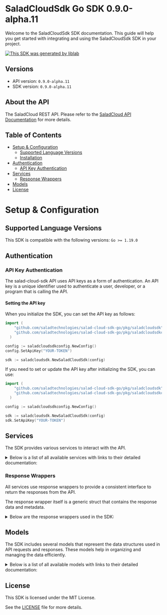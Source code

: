 # SaladCloudSdk Go SDK 0.9.0-alpha.11

Welcome to the SaladCloudSdk SDK documentation. This guide will help you get started with integrating and using the SaladCloudSdk SDK in your project.

[![This SDK was generated by liblab](https://public-liblab-readme-assets.s3.us-east-1.amazonaws.com/built-by-liblab-icon.svg)](https://liblab.com/?utm_source=readme)

## Versions

- API version: `0.9.0-alpha.11`
- SDK version: `0.9.0-alpha.11`

## About the API

The SaladCloud REST API. Please refer to the [SaladCloud API Documentation](https://docs.salad.com/api-reference) for more details.

## Table of Contents

- [Setup & Configuration](#setup--configuration)
  - [Supported Language Versions](#supported-language-versions)
  - [Installation](#installation)
- [Authentication](#authentication)
  - [API Key Authentication](#api-key-authentication)
- [Services](#services)
  - [Response Wrappers](#response-wrappers)
- [Models](#models)
- [License](#license)

# Setup & Configuration

## Supported Language Versions

This SDK is compatible with the following versions: `Go >= 1.19.0`

## Authentication

### API Key Authentication

The salad-cloud-sdk API uses API keys as a form of authentication. An API key is a unique identifier used to authenticate a user, developer, or a program that is calling the API.

#### Setting the API key

When you initialize the SDK, you can set the API key as follows:

```go
import (
    "github.com/saladtechnologies/salad-cloud-sdk-go/pkg/saladcloudsdk"
    "github.com/saladtechnologies/salad-cloud-sdk-go/pkg/saladcloudsdkconfig"
  )

config := saladcloudsdkconfig.NewConfig()
config.SetApiKey("YOUR-TOKEN")

sdk := saladcloudsdk.NewSaladCloudSdk(config)
```

If you need to set or update the API key after initializing the SDK, you can use:

```go
import (
    "github.com/saladtechnologies/salad-cloud-sdk-go/pkg/saladcloudsdk"
    "github.com/saladtechnologies/salad-cloud-sdk-go/pkg/saladcloudsdkconfig"
  )

config := saladcloudsdkconfig.NewConfig()

sdk := saladcloudsdk.NewSaladCloudSdk(config)
sdk.SetApiKey("YOUR-TOKEN")
```

## Services

The SDK provides various services to interact with the API.

<details> 
<summary>Below is a list of all available services with links to their detailed documentation:</summary>

| Name                                                                               |
| :--------------------------------------------------------------------------------- |
| [ContainerGroupsService](documentation/services/container_groups_service.md)       |
| [WorkloadErrorsService](documentation/services/workload_errors_service.md)         |
| [SystemLogsService](documentation/services/system_logs_service.md)                 |
| [QueuesService](documentation/services/queues_service.md)                          |
| [QuotasService](documentation/services/quotas_service.md)                          |
| [InferenceEndpointsService](documentation/services/inference_endpoints_service.md) |
| [OrganizationDataService](documentation/services/organization_data_service.md)     |
| [WebhookSecretKeyService](documentation/services/webhook_secret_key_service.md)    |

</details>

### Response Wrappers

All services use response wrappers to provide a consistent interface to return the responses from the API.

The response wrapper itself is a generic struct that contains the response data and metadata.

<details>
<summary>Below are the response wrappers used in the SDK:</summary>

#### `SaladCloudSdkResponse[T]`

This response wrapper is used to return the response data from the API. It contains the following fields:

| Name     | Type                            | Description                                 |
| :------- | :------------------------------ | :------------------------------------------ |
| Data     | `T`                             | The body of the API response                |
| Metadata | `SaladCloudSdkResponseMetadata` | Status code and headers returned by the API |

#### `SaladCloudSdkError`

This response wrapper is used to return an error. It contains the following fields:

| Name     | Type                            | Description                                 |
| :------- | :------------------------------ | :------------------------------------------ |
| Err      | `error`                         | The error that occurred                     |
| Body     | `T`                             | The body of the API response                |
| Metadata | `SaladCloudSdkResponseMetadata` | Status code and headers returned by the API |

#### `SaladCloudSdkResponseMetadata`

This struct is shared by both response wrappers and contains the following fields:

| Name       | Type                | Description                                      |
| :--------- | :------------------ | :----------------------------------------------- |
| Headers    | `map[string]string` | A map containing the headers returned by the API |
| StatusCode | `int`               | The status code returned by the API              |

</details>

## Models

The SDK includes several models that represent the data structures used in API requests and responses. These models help in organizing and managing the data efficiently.

<details> 
<summary>Below is a list of all available models with links to their detailed documentation:</summary>

| Name                                                                                                             | Description                                                                                                                                                                                                                                                                                                                                                           |
| :--------------------------------------------------------------------------------------------------------------- | :-------------------------------------------------------------------------------------------------------------------------------------------------------------------------------------------------------------------------------------------------------------------------------------------------------------------------------------------------------------------- |
| [ContainerGroupCollection](documentation/models/container_group_collection.md)                                   | A paginated collection of container groups that provides a structured way to access multiple container group resources in a single response.                                                                                                                                                                                                                          |
| [ContainerGroupCreationRequest](documentation/models/container_group_creation_request.md)                        | Represents a request to create a container group, which manages a collection of container instances with shared configuration and scaling policies                                                                                                                                                                                                                    |
| [ContainerGroup](documentation/models/container_group.md)                                                        | A container group definition that represents a scalable set of identical containers running as a distributed service                                                                                                                                                                                                                                                  |
| [ContainerGroupPatch](documentation/models/container_group_patch.md)                                             | Represents a request to update a container group                                                                                                                                                                                                                                                                                                                      |
| [ContainerGroupInstanceCollection](documentation/models/container_group_instance_collection.md)                  | A collection of container group instances returned as part of a paginated response or batch operation result.                                                                                                                                                                                                                                                         |
| [ContainerGroupInstance](documentation/models/container_group_instance.md)                                       | A Container Group Instance represents a running instance of a container group on a specific machine. It provides information about the execution state, readiness, and version of the deployed container group.                                                                                                                                                       |
| [ContainerGroupInstancePatch](documentation/models/container_group_instance_patch.md)                            | Represents a request to update a container group instance                                                                                                                                                                                                                                                                                                             |
| [WorkloadErrorList](documentation/models/workload_error_list.md)                                                 | Represents a list of workload errors                                                                                                                                                                                                                                                                                                                                  |
| [SystemLogList](documentation/models/system_log_list.md)                                                         | Represents a list of system logs                                                                                                                                                                                                                                                                                                                                      |
| [QueueCollection](documentation/models/queue_collection.md)                                                      | Represents a Queue Collection                                                                                                                                                                                                                                                                                                                                         |
| [QueuePrototype](documentation/models/queue_prototype.md)                                                        | Represents a request to create a new queue.                                                                                                                                                                                                                                                                                                                           |
| [Queue](documentation/models/queue.md)                                                                           | Represents a queue.                                                                                                                                                                                                                                                                                                                                                   |
| [QueuePatch](documentation/models/queue_patch.md)                                                                | Represents a request to update an existing queue.                                                                                                                                                                                                                                                                                                                     |
| [QueueJobCollection](documentation/models/queue_job_collection.md)                                               | Represents a Queue Job Collection                                                                                                                                                                                                                                                                                                                                     |
| [QueueJobPrototype](documentation/models/queue_job_prototype.md)                                                 | Represents a request to create a queue job                                                                                                                                                                                                                                                                                                                            |
| [QueueJob](documentation/models/queue_job.md)                                                                    | Represents a queue job                                                                                                                                                                                                                                                                                                                                                |
| [Quotas](documentation/models/quotas.md)                                                                         | Represents the organization quotas                                                                                                                                                                                                                                                                                                                                    |
| [InferenceEndpointCollection](documentation/models/inference_endpoint_collection.md)                             | Represents a page from the collection of inference endpoints.                                                                                                                                                                                                                                                                                                         |
| [InferenceEndpoint](documentation/models/inference_endpoint.md)                                                  | Represents an inference endpoint                                                                                                                                                                                                                                                                                                                                      |
| [InferenceEndpointJobCollection](documentation/models/inference_endpoint_job_collection.md)                      | Represents a collection of inference endpoint jobs                                                                                                                                                                                                                                                                                                                    |
| [InferenceEndpointJobPrototype](documentation/models/inference_endpoint_job_prototype.md)                        | Represents a request to create a inference endpoint job                                                                                                                                                                                                                                                                                                               |
| [InferenceEndpointJob](documentation/models/inference_endpoint_job.md)                                           | Represents a inference endpoint job                                                                                                                                                                                                                                                                                                                                   |
| [GpuClassesList](documentation/models/gpu_classes_list.md)                                                       | Represents a list of GPU classes                                                                                                                                                                                                                                                                                                                                      |
| [WebhookSecretKey](documentation/models/webhook_secret_key.md)                                                   | Represents a webhook secret key                                                                                                                                                                                                                                                                                                                                       |
| [Container](documentation/models/container.md)                                                                   | Represents a container with its configuration and resource requirements.                                                                                                                                                                                                                                                                                              |
| [CountryCode](documentation/models/country_code.md)                                                              | ISO 3166-1 alpha-2 country codes                                                                                                                                                                                                                                                                                                                                      |
| [ContainerGroupState](documentation/models/container_group_state.md)                                             | Represents the operational state of a container group during its lifecycle, including timing information, status, and instance distribution metrics. This state captures the current execution status, start and finish times, and provides visibility into the operational health across instances.                                                                  |
| [ContainerGroupLivenessProbe](documentation/models/container_group_liveness_probe.md)                            | Defines a liveness probe for container groups that determines when to restart a container if it becomes unhealthy                                                                                                                                                                                                                                                     |
| [ContainerGroupNetworkingConfiguration](documentation/models/container_group_networking_configuration.md)        | Network configuration for container groups that defines connectivity, routing, and access control settings                                                                                                                                                                                                                                                            |
| [ContainerGroupPriority](documentation/models/container_group_priority.md)                                       | Specifies the priority level for container group execution, which determines resource allocation and scheduling precedence.                                                                                                                                                                                                                                           |
| [QueueBasedAutoscalerConfiguration](documentation/models/queue_based_autoscaler_configuration.md)                | Defines configuration for automatically scaling container instances based on queue length. The autoscaler monitors a queue and adjusts the number of running replicas to maintain the desired queue length.                                                                                                                                                           |
| [ContainerGroupQueueConnection](documentation/models/container_group_queue_connection.md)                        | Configuration for connecting a container group to a message queue system, enabling asynchronous communication between services.                                                                                                                                                                                                                                       |
| [ContainerGroupReadinessProbe](documentation/models/container_group_readiness_probe.md)                          | Defines how to check if a container is ready to serve traffic. The readiness probe determines whether the container's application is ready to accept traffic. If the readiness probe fails, the container is considered not ready and traffic will not be sent to it.                                                                                                 |
| [ContainerRestartPolicy](documentation/models/container_restart_policy.md)                                       | Specifies the policy for restarting containers when they exit or fail.                                                                                                                                                                                                                                                                                                |
| [ContainerGroupStartupProbe](documentation/models/container_group_startup_probe.md)                              | Defines a probe that checks if a container application has started successfully. Startup probes help prevent applications from being prematurely marked as unhealthy during initialization. The probe can use HTTP requests, TCP connections, gRPC calls, or shell commands to determine startup status.                                                              |
| [ContainerLogging](documentation/models/container_logging.md)                                                    | Configuration options for directing container logs to a logging provider. This schema enables you to specify a single logging destination for container output, supporting monitoring, debugging, and analytics use cases. Each provider has its own configuration parameters defined in the referenced schemas. Only one logging provider can be selected at a time. |
| [ContainerResourceRequirements](documentation/models/container_resource_requirements.md)                         | Specifies the resource requirements for a container.                                                                                                                                                                                                                                                                                                                  |
| [AxiomLoggingConfiguration](documentation/models/axiom_logging_configuration.md)                                 | Configuration settings for integrating container logs with the Axiom logging service. When specified, container logs will be forwarded to the Axiom instance defined by these parameters.                                                                                                                                                                             |
| [DatadogLoggingConfiguration](documentation/models/datadog_logging_configuration.md)                             | Configuration for forwarding container logs to Datadog monitoring service.                                                                                                                                                                                                                                                                                            |
| [ContainerLoggingConfigurationHttp1](documentation/models/container_logging_configuration_http_1.md)             | Configuration for sending container logs to an HTTP endpoint. Defines how logs are formatted, compressed, and transmitted.                                                                                                                                                                                                                                            |
| [NewRelicLoggingConfiguration](documentation/models/new_relic_logging_configuration.md)                          | Configuration for sending container logs to New Relic's log management platform.                                                                                                                                                                                                                                                                                      |
| [ContainerLoggingSplunkConfiguration](documentation/models/container_logging_splunk_configuration.md)            | Configuration settings for forwarding container logs to a Splunk instance.                                                                                                                                                                                                                                                                                            |
| [TcpLoggingConfiguration](documentation/models/tcp_logging_configuration.md)                                     | Configuration for forwarding container logs to a remote TCP endpoint                                                                                                                                                                                                                                                                                                  |
| [DatadogTagForContainerLogging](documentation/models/datadog_tag_for_container_logging.md)                       | Represents a Datadog tag used for container logging metadata.                                                                                                                                                                                                                                                                                                         |
| [ContainerLoggingHttpFormat](documentation/models/container_logging_http_format.md)                              | The format in which logs will be delivered                                                                                                                                                                                                                                                                                                                            |
| [ContainerLoggingHttpHeader](documentation/models/container_logging_http_header.md)                              | Represents an HTTP header used for container logging configuration.                                                                                                                                                                                                                                                                                                   |
| [ContainerLoggingHttpCompression](documentation/models/container_logging_http_compression.md)                    | The compression algorithm to apply to logs before transmission                                                                                                                                                                                                                                                                                                        |
| [ContainerGroupInstanceStatusCount](documentation/models/container_group_instance_status_count.md)               | A summary of container group instances categorized by their current lifecycle status                                                                                                                                                                                                                                                                                  |
| [ContainerGroupStatus](documentation/models/container_group_status.md)                                           | Represents the current operational state of a container group within the Salad platform.                                                                                                                                                                                                                                                                              |
| [ContainerGroupProbeExec](documentation/models/container_group_probe_exec.md)                                    | Defines the exec action for a probe in a container group. This is used to execute a command inside a container for health checks.                                                                                                                                                                                                                                     |
| [ContainerGroupGRpcProbe](documentation/models/container_group_g_rpc_probe.md)                                   | Configuration for gRPC-based health probes in container groups, used to determine container health status.                                                                                                                                                                                                                                                            |
| [ContainerGroupHttpProbeConfiguration](documentation/models/container_group_http_probe_configuration.md)         | Defines HTTP probe configuration for container health checks within a container group.                                                                                                                                                                                                                                                                                |
| [ContainerGroupTcpProbe](documentation/models/container_group_tcp_probe.md)                                      | Configuration for a TCP probe used to check container health via network connectivity.                                                                                                                                                                                                                                                                                |
| [ContainerGroupProbeHttpHeader](documentation/models/container_group_probe_http_header.md)                       |                                                                                                                                                                                                                                                                                                                                                                       |
| [HttpScheme](documentation/models/http_scheme.md)                                                                | The protocol scheme used for HTTP probe requests in container health checks.                                                                                                                                                                                                                                                                                          |
| [TheContainerGroupNetworkingLoadBalancer](documentation/models/the_container_group_networking_load_balancer.md)  | The container group networking load balancer.                                                                                                                                                                                                                                                                                                                         |
| [ContainerNetworkingProtocol](documentation/models/container_networking_protocol.md)                             | Defines the communication protocol used for network traffic between containers or external systems. Currently supports HTTP protocol for web-based communication.                                                                                                                                                                                                     |
| [ContainerConfiguration](documentation/models/container_configuration.md)                                        | Configuration for creating a container within a container group. Defines the container image, resource requirements, environment variables, and other settings needed to deploy and run the container.                                                                                                                                                                |
| [CreateContainerGroupNetworking](documentation/models/create_container_group_networking.md)                      | Network configuration for container groups specifying connectivity parameters, including authentication, protocol, and timeout settings                                                                                                                                                                                                                               |
| [ContainerConfigurationLogging](documentation/models/container_configuration_logging.md)                         | Configuration options for directing container logs to a logging provider. This schema enables you to specify a single logging destination for container output, supporting monitoring, debugging, and analytics use cases. Each provider has its own configuration parameters defined in the referenced schemas. Only one logging provider can be selected at a time. |
| [ContainerRegistryAuthentication](documentation/models/container_registry_authentication.md)                     | Authentication configuration for various container registry types, including AWS ECR, Docker Hub, GCP GAR, GCP GCR, and basic authentication.                                                                                                                                                                                                                         |
| [ContainerLoggingConfigurationHttp2](documentation/models/container_logging_configuration_http_2.md)             | Configuration for sending container logs to an HTTP endpoint. Defines how logs are formatted, compressed, and transmitted.                                                                                                                                                                                                                                            |
| [ContainerRegistryAuthenticationAwsEcr](documentation/models/container_registry_authentication_aws_ecr.md)       | Authentication details for AWS Elastic Container Registry (ECR)                                                                                                                                                                                                                                                                                                       |
| [ContainerRegistryAuthenticationBasic](documentation/models/container_registry_authentication_basic.md)          | Basic username and password authentication for generic container registries                                                                                                                                                                                                                                                                                           |
| [ContainerRegistryAuthenticationDockerHub](documentation/models/container_registry_authentication_docker_hub.md) | Authentication details for Docker Hub registry                                                                                                                                                                                                                                                                                                                        |
| [ContainerRegistryAuthenticationGcpGar](documentation/models/container_registry_authentication_gcp_gar.md)       | Authentication details for Google Artifact Registry (GAR)                                                                                                                                                                                                                                                                                                             |
| [ContainerRegistryAuthenticationGcpGcr](documentation/models/container_registry_authentication_gcp_gcr.md)       | Authentication details for Google Container Registry (GCR)                                                                                                                                                                                                                                                                                                            |
| [UpdateContainer](documentation/models/update_container.md)                                                      | Represents an update container object                                                                                                                                                                                                                                                                                                                                 |
| [UpdateContainerGroupNetworking](documentation/models/update_container_group_networking.md)                      | Represents update container group networking parameters                                                                                                                                                                                                                                                                                                               |
| [UpdateContainerLogging](documentation/models/update_container_logging.md)                                       | Configuration options for directing container logs to a logging provider. This schema enables you to specify a single logging destination for container output, supporting monitoring, debugging, and analytics use cases. Each provider has its own configuration parameters defined in the referenced schemas. Only one logging provider can be selected at a time. |
| [ContainerResourceUpdateSchema](documentation/models/container_resource_update_schema.md)                        | Defines the resource specifications that can be modified for a container group, including CPU, memory, GPU classes, and storage allocations.                                                                                                                                                                                                                          |
| [TheContainerGroupInstanceState](documentation/models/the_container_group_instance_state.md)                     | The state of the container group instance                                                                                                                                                                                                                                                                                                                             |
| [WorkloadError](documentation/models/workload_error.md)                                                          | Represents a workload error                                                                                                                                                                                                                                                                                                                                           |
| [SystemLog](documentation/models/system_log.md)                                                                  | Represents a system log                                                                                                                                                                                                                                                                                                                                               |
| [QueueJobEvent](documentation/models/queue_job_event.md)                                                         | Represents an event for queue job                                                                                                                                                                                                                                                                                                                                     |
| [ContainerGroupsQuotas](documentation/models/container_groups_quotas.md)                                         | Represents the organization quotas for container groups                                                                                                                                                                                                                                                                                                               |
| [Status](documentation/models/status.md)                                                                         | The current status.                                                                                                                                                                                                                                                                                                                                                   |
| [InferenceEndpointJobEvent](documentation/models/inference_endpoint_job_event.md)                                | Represents an event for inference endpoint job                                                                                                                                                                                                                                                                                                                        |
| [InferenceEndpointJobEventAction](documentation/models/inference_endpoint_job_event_action.md)                   | The action that was taken on the inference endpoint job.                                                                                                                                                                                                                                                                                                              |
| [GpuClass](documentation/models/gpu_class.md)                                                                    | Represents a GPU Class                                                                                                                                                                                                                                                                                                                                                |
| [GpuClassPrice](documentation/models/gpu_class_price.md)                                                         | Represents the price of a GPU class for a given container group priority                                                                                                                                                                                                                                                                                              |

</details>

## License

This SDK is licensed under the MIT License.

See the [LICENSE](LICENSE) file for more details.
